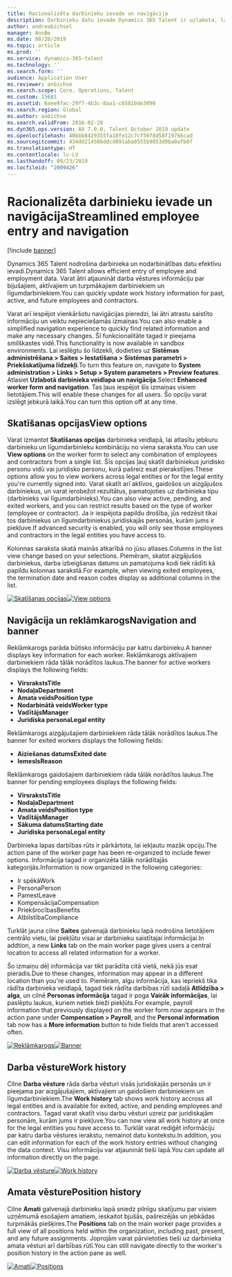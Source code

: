 ```yaml
---
title: Racionalizēta darbinieku ievade un navigācija
description: Darbinieku datu ievade Dynamics 365 Talent ir uzlabota, lai ļautu ātri ievadīt visus darbiniekus — bijušos, aktīvos vai turpmākos. Vienkāršotais/konsolidētais navigācijas modelis ir atjaunināts, lai ātri atrastu saistīto informāciju un skatītu un veiktu nepieciešamos atjauninājumus.
author: andreabichsel
manager: AnnBe
ms.date: 08/20/2019
ms.topic: article
ms.prod: ''
ms.service: dynamics-365-talent
ms.technology: ''
ms.search.form: ''
audience: Application User
ms.reviewer: anbichse
ms.search.scope: Core, Operations, Talent
ms.custom: 15681
ms.assetid: 6aee97ac-29f7-4b3c-8aa1-c65810de3090
ms.search.region: Global
ms.author: anbichse
ms.search.validFrom: 2016-02-28
ms.dyn365.ops.version: AX 7.0.0, Talent October 2019 update
ms.openlocfilehash: 40bbb8429355fa18fe12c7cf56f8d58f19766cad
ms.sourcegitcommit: 434dd21450bddcd891aba0555b9853d9ba0afb6f
ms.translationtype: HT
ms.contentlocale: lv-LV
ms.lasthandoff: 09/23/2019
ms.locfileid: "2009426"
---
```

# <a name="streamlined-employee-entry-and-navigation"></a><span data-ttu-id="052c2-104">Racionalizēta darbinieku ievade un navigācija</span><span class="sxs-lookup"><span data-stu-id="052c2-104">Streamlined employee entry and navigation</span></span>

[!include [banner](includes/banner.md)]

<span data-ttu-id="052c2-105">Dynamics 365 Talent nodrošina darbinieka un nodarbinātības datu efektīvu ievadi.</span><span class="sxs-lookup"><span data-stu-id="052c2-105">Dynamics 365 Talent allows efficient entry of employee and employment data.</span></span> <span data-ttu-id="052c2-106">Varat ātri atjaunināt darba vēstures informāciju par bijušajiem, aktīvajiem un turpmākajiem darbiniekiem un līgumdarbiniekiem.</span><span class="sxs-lookup"><span data-stu-id="052c2-106">You can quickly update work history information for past, active, and future employees and contractors.</span></span>

<span data-ttu-id="052c2-107">Varat arī iespējot vienkāršotu navigācijas pieredzi, lai ātri atrastu saistīto informāciju un veiktu nepieciešamās izmaiņas.</span><span class="sxs-lookup"><span data-stu-id="052c2-107">You can also enable a simplified navigation experience to quickly find related information and make any necessary changes.</span></span> <span data-ttu-id="052c2-108">Šī funkcionalitāte tagad ir pieejama smilškastes vidē.</span><span class="sxs-lookup"><span data-stu-id="052c2-108">This functionality is now available in sandbox environments.</span></span> <span data-ttu-id="052c2-109">Lai ieslēgtu šo līdzekli, dodieties uz **Sistēmas administrēšana > Saites > Iestatīšana > Sistēmas parametri > Priekšskatījuma līdzekļi**.</span><span class="sxs-lookup"><span data-stu-id="052c2-109">To turn this feature on, navigate to **System administration > Links > Setup > System parameters > Preview features**.</span></span> <span data-ttu-id="052c2-110">Atlasiet **Uzlabotā darbinieka veidlapa un navigācija**.</span><span class="sxs-lookup"><span data-stu-id="052c2-110">Select **Enhanced worker form and navigation**.</span></span> <span data-ttu-id="052c2-111">Tas ļaus iespējot šīs izmaiņas visiem lietotājiem.</span><span class="sxs-lookup"><span data-stu-id="052c2-111">This will enable these changes for all users.</span></span> <span data-ttu-id="052c2-112">Šo opciju varat izslēgt jebkurā laikā.</span><span class="sxs-lookup"><span data-stu-id="052c2-112">You can turn this option off at any time.</span></span>

## <a name="view-options"></a><span data-ttu-id="052c2-113">Skatīšanas opcijas</span><span class="sxs-lookup"><span data-stu-id="052c2-113">View options</span></span>

<span data-ttu-id="052c2-114">Varat izmantot **Skatīšanas opcijas** darbinieka veidlapā, lai atlasītu jebkuru darbinieku un līgumdarbinieku kombināciju no viena saraksta.</span><span class="sxs-lookup"><span data-stu-id="052c2-114">You can use **View options** on the worker form to select any combination of employees and contractors from a single list.</span></span> <span data-ttu-id="052c2-115">Šīs opcijas ļauj skatīt darbiniekus juridisko personu vidū vai juridisko personu, kurā pašreiz esat pierakstījies.</span><span class="sxs-lookup"><span data-stu-id="052c2-115">These options allow you to view workers across legal entities or for the legal entity you're currently signed into.</span></span> <span data-ttu-id="052c2-116">Varat skatīt arī aktīvos, gaidošos un aizgājušos darbiniekus, un varat ierobežot rezultātus, pamatojoties uz darbinieka tipu (darbinieks vai līgumdarbinieks).</span><span class="sxs-lookup"><span data-stu-id="052c2-116">You can also view active, pending, and exited workers, and you can restrict results based on the type of worker (employee or contractor).</span></span> <span data-ttu-id="052c2-117">Ja ir iespējota papildu drošība, jūs redzēsit tikai tos darbiniekus un līgumdarbiniekus juridiskajās personās, kurām jums ir piekļuve.</span><span class="sxs-lookup"><span data-stu-id="052c2-117">If advanced security is enabled, you will only see those employees and contractors in the legal entities you have access to.</span></span>

<span data-ttu-id="052c2-118">Kolonnas saraksta skatā mainās atkarībā no jūsu atlases.</span><span class="sxs-lookup"><span data-stu-id="052c2-118">Columns in the list view change based on your selections.</span></span> <span data-ttu-id="052c2-119">Piemēram, skatot aizgājušos darbiniekus, darba izbeigšanas datums un pamatojuma kodi tiek rādīti kā papildu kolonnas sarakstā.</span><span class="sxs-lookup"><span data-stu-id="052c2-119">For example, when viewing exited employees, the termination date and reason codes display as additional columns in the list.</span></span> 

<span data-ttu-id="052c2-120">[![Skatīšanas opcijas](./media/Worker-view-option.png)](./media/worker-view-option.png)</span><span class="sxs-lookup"><span data-stu-id="052c2-120">[![View options](./media/Worker-view-option.png)](./media/worker-view-option.png)</span></span>

## <a name="navigation-and-banner"></a><span data-ttu-id="052c2-121">Navigācija un reklāmkarogs</span><span class="sxs-lookup"><span data-stu-id="052c2-121">Navigation and banner</span></span>

<span data-ttu-id="052c2-122">Reklāmkarogs parāda būtisko informāciju par katru darbinieku.</span><span class="sxs-lookup"><span data-stu-id="052c2-122">A banner displays key information for each worker.</span></span> <span data-ttu-id="052c2-123">Reklāmkarogs aktīvajiem darbiniekiem rāda tālāk norādītos laukus.</span><span class="sxs-lookup"><span data-stu-id="052c2-123">The banner for active workers displays the following fields:</span></span>

- <span data-ttu-id="052c2-124">**Virsraksts**</span><span class="sxs-lookup"><span data-stu-id="052c2-124">**Title**</span></span>
- <span data-ttu-id="052c2-125">**Nodaļa**</span><span class="sxs-lookup"><span data-stu-id="052c2-125">**Department**</span></span>
- <span data-ttu-id="052c2-126">**Amata veids**</span><span class="sxs-lookup"><span data-stu-id="052c2-126">**Position type**</span></span>
- <span data-ttu-id="052c2-127">**Nodarbinātā veids**</span><span class="sxs-lookup"><span data-stu-id="052c2-127">**Worker type**</span></span>
- <span data-ttu-id="052c2-128">**Vadītājs**</span><span class="sxs-lookup"><span data-stu-id="052c2-128">**Manager**</span></span>
- <span data-ttu-id="052c2-129">**Juridiska persona**</span><span class="sxs-lookup"><span data-stu-id="052c2-129">**Legal entity**</span></span>

<span data-ttu-id="052c2-130">Reklāmkarogs aizgājušajiem darbiniekiem rāda tālāk norādītos laukus.</span><span class="sxs-lookup"><span data-stu-id="052c2-130">The banner for exited workers displays the following fields:</span></span>

- <span data-ttu-id="052c2-131">**Aiziešanas datums**</span><span class="sxs-lookup"><span data-stu-id="052c2-131">**Exited date**</span></span>
- <span data-ttu-id="052c2-132">**Iemesls**</span><span class="sxs-lookup"><span data-stu-id="052c2-132">**Reason**</span></span>

<span data-ttu-id="052c2-133">Reklāmkarogs gaidošajiem darbiniekiem rāda tālāk norādītos laukus.</span><span class="sxs-lookup"><span data-stu-id="052c2-133">The banner for pending employees displays the following fields:</span></span>

- <span data-ttu-id="052c2-134">**Virsraksts**</span><span class="sxs-lookup"><span data-stu-id="052c2-134">**Title**</span></span>
- <span data-ttu-id="052c2-135">**Nodaļa**</span><span class="sxs-lookup"><span data-stu-id="052c2-135">**Department**</span></span>
- <span data-ttu-id="052c2-136">**Amata veids**</span><span class="sxs-lookup"><span data-stu-id="052c2-136">**Position type**</span></span>
- <span data-ttu-id="052c2-137">**Vadītājs**</span><span class="sxs-lookup"><span data-stu-id="052c2-137">**Manager**</span></span>
- <span data-ttu-id="052c2-138">**Sākuma datums**</span><span class="sxs-lookup"><span data-stu-id="052c2-138">**Starting date**</span></span>
- <span data-ttu-id="052c2-139">**Juridiska persona**</span><span class="sxs-lookup"><span data-stu-id="052c2-139">**Legal entity**</span></span>

<span data-ttu-id="052c2-140">Darbinieka lapas darbības rūts ir pārkārtota, lai iekļautu mazāk opciju.</span><span class="sxs-lookup"><span data-stu-id="052c2-140">The action pane of the worker page has been re-organized to include fewer options.</span></span> <span data-ttu-id="052c2-141">Informācija tagad ir organizēta tālāk norādītajās kategorijās.</span><span class="sxs-lookup"><span data-stu-id="052c2-141">Information is now organized in the following categories:</span></span> 

- <span data-ttu-id="052c2-142">Ir spēkā</span><span class="sxs-lookup"><span data-stu-id="052c2-142">Work</span></span>
- <span data-ttu-id="052c2-143">Persona</span><span class="sxs-lookup"><span data-stu-id="052c2-143">Person</span></span>
- <span data-ttu-id="052c2-144">Pamest</span><span class="sxs-lookup"><span data-stu-id="052c2-144">Leave</span></span>
- <span data-ttu-id="052c2-145">Kompensācija</span><span class="sxs-lookup"><span data-stu-id="052c2-145">Compensation</span></span>
- <span data-ttu-id="052c2-146">Priekšrocības</span><span class="sxs-lookup"><span data-stu-id="052c2-146">Benefits</span></span>
- <span data-ttu-id="052c2-147">Atbilstība</span><span class="sxs-lookup"><span data-stu-id="052c2-147">Compliance</span></span>

<span data-ttu-id="052c2-148">Turklāt jauna cilne **Saites** galvenajā darbinieku lapā nodrošina lietotājiem centrālo vietu, lai piekļūtu visai ar darbinieku saistītajai informācijai.</span><span class="sxs-lookup"><span data-stu-id="052c2-148">In addtion, a new **Links** tab on the main worker page gives users a central location to access all related information for a worker.</span></span>

<span data-ttu-id="052c2-149">Šo izmaiņu dēļ informācija var tikt parādīta citā vietā, nekā jūs esat pieradis.</span><span class="sxs-lookup"><span data-stu-id="052c2-149">Due to these changes, information may appear in a different location than you're used to.</span></span> <span data-ttu-id="052c2-150">Piemēram, algu informācija, kas iepriekš tika rādīta darbinieka veidlapā, tagad tiek rādīta darbības rūtī sadaļā **Atlīdzība > alga**, un cilnē **Personas informācija** tagad ir poga **Vairāk informācijas**, lai paslēptu laukus, kuriem netiek bieži piekļūts.</span><span class="sxs-lookup"><span data-stu-id="052c2-150">For example, payroll information that previously displayed on the worker form now appears in the action pane under **Compensation > Payroll**, and the **Personal information** tab now has a **More information** button to hide fields that aren't accessed often.</span></span>

<span data-ttu-id="052c2-151">[![Reklāmkarogs](./media/Banner.png)](./media/Banner.png)</span><span class="sxs-lookup"><span data-stu-id="052c2-151">[![Banner](./media/Banner.png)](./media/Banner.png)</span></span>

## <a name="work-history"></a><span data-ttu-id="052c2-152">Darba vēsture</span><span class="sxs-lookup"><span data-stu-id="052c2-152">Work history</span></span>

<span data-ttu-id="052c2-153">Cilne **Darba vēsture** rāda darba vēsturi visās juridiskajās personās un ir pieejama par aizgājušajiem, aktīvajiem un gaidošiem darbiniekiem un līgumdarbiniekiem.</span><span class="sxs-lookup"><span data-stu-id="052c2-153">The **Work history** tab shows work history accross all legal entities and is available for exited, active, and pending employees and contractors.</span></span> <span data-ttu-id="052c2-154">Tagad varat skatīt visu darbu vēsturi uzreiz par juridiskajām personām, kurām jums ir piekļuve.</span><span class="sxs-lookup"><span data-stu-id="052c2-154">You can now view all work history at once for the legal entities you have access to.</span></span> <span data-ttu-id="052c2-155">Turklāt varat rediģēt informāciju par katru darba vēstures ierakstu, nemainot datu kontekstu.</span><span class="sxs-lookup"><span data-stu-id="052c2-155">In addition, you can edit information for each of the work history entries without changing the data context.</span></span> <span data-ttu-id="052c2-156">Visu informāciju var atjaunināt tieši lapā.</span><span class="sxs-lookup"><span data-stu-id="052c2-156">You can update all information directly on the page.</span></span> 

<span data-ttu-id="052c2-157">[![Darba vēsture](./media/Worker-work-history.png)](./media/Worker-work-history.png)</span><span class="sxs-lookup"><span data-stu-id="052c2-157">[![Work history](./media/Worker-work-history.png)](./media/Worker-work-history.png)</span></span>

## <a name="position-history"></a><span data-ttu-id="052c2-158">Amata vēsture</span><span class="sxs-lookup"><span data-stu-id="052c2-158">Position history</span></span>

<span data-ttu-id="052c2-159">Cilne **Amati** galvenajā darbinieku lapā sniedz pilnīgu skatījumu par visiem uzņēmumā esošajiem amatiem, ieskaitot bjušās, pašreizējās un jebkādas turpmākās piešķires.</span><span class="sxs-lookup"><span data-stu-id="052c2-159">The **Positions** tab on the main worker page provides a full view of all positions held within the organization, including past, present, and any future assignments.</span></span> <span data-ttu-id="052c2-160">Joprojām varat pārvietoties tieši uz darbinieka amata vēsturi arī darbības rūtī.</span><span class="sxs-lookup"><span data-stu-id="052c2-160">You can still navigate directly to the worker's position history in the action pane as well.</span></span>

<span data-ttu-id="052c2-161">[![Amati](./media/Worker-position-history.png)](./media/Worker-position-history.png)</span><span class="sxs-lookup"><span data-stu-id="052c2-161">[![Positions](./media/Worker-position-history.png)](./media/Worker-position-history.png)</span></span>

